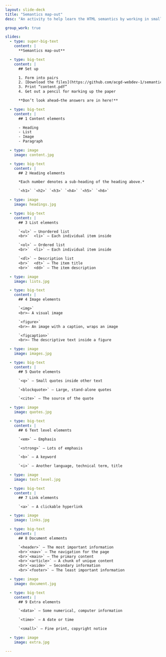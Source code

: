 ```yaml
---
layout: slide-deck
title: "Semantics map-out"
desc: "An activity to help learn the HTML semantics by working in small groups to identify pieces of content."

group_work: true

slides:
  - type: super-big-text
    content: |
      **Semantics map-out**

  - type: big-text
    content: |
      ## Set up

      1. Form into pairs
      2. [Download the files](https://github.com/acgd-webdev-1/semantics-map-out/archive/master.zip)
      3. Print “content.pdf”
      4. Get out a pencil for marking up the paper

      **Don’t look ahead—the answers are in here!**

  - type: big-text
    content: |
      ## 1 Content elements

      - Heading
      - List
      - Image
      - Paragraph

  - type: image
    image: content.jpg

  - type: big-text
    content: |
      ## 2 Heading elements

      *Each number denotes a sub-heading of the heading above.*

      `<h1>` `<h2>` `<h3>` `<h4>` `<h5>` `<h6>`

  - type: image
    image: headings.jpg

  - type: big-text
    content: |
      ## 3 List elements

      `<ul>` — Unordered list
      <br>`  <li>` — Each individual item inside

      `<ol>` — Ordered list
      <br>`  <li>` — Each individual item inside

      `<dl>` — Description list
      <br>`  <dt>` — The item title
      <br>`  <dd>` — The item description

  - type: image
    image: lists.jpg

  - type: big-text
    content: |
      ## 4 Image elements

      `<img>`
      <br>— A visual image

      `<figure>`
      <br>— An image with a caption, wraps an image

      `<figcaption>`
      <br>— The descriptive text inside a figure

  - type: image
    image: images.jpg

  - type: big-text
    content: |
      ## 5 Quote elements

      `<q>` — Small quotes inside other text

      `<blockquote>` — Large, stand-alone quotes

      `<cite>` — The source of the quote

  - type: image
    image: quotes.jpg

  - type: big-text
    content: |
      ## 6 Text level elements

      `<em>` — Emphasis

      `<strong>` — Lots of emphasis

      `<b>` — A keyword

      `<i>` — Another language, technical term, title

  - type: image
    image: text-level.jpg

  - type: big-text
    content: |
      ## 7 Link elements

      `<a>` — A clickable hyperlink

  - type: image
    image: links.jpg

  - type: big-text
    content: |
      ## 8 Document elements

      `<header>` — The most important information
      <br>`<nav>` — The navigation for the page
      <br>`<main>` — The primary content
      <br>`<article>` — A chunk of unique content
      <br>`<aside>` — Secondary information
      <br>`<footer>` — The least important information

  - type: image
    image: document.jpg

  - type: big-text
    content: |
      ## 9 Extra elements

      `<data>` — Some numerical, computer information

      `<time>` — A date or time

      `<small>` — Fine print, copyright notice

  - type: image
    image: extra.jpg

---
```

